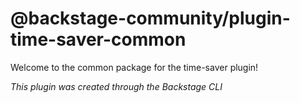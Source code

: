 # @backstage-community/plugin-time-saver-common

Welcome to the common package for the time-saver plugin!

_This plugin was created through the Backstage CLI_
